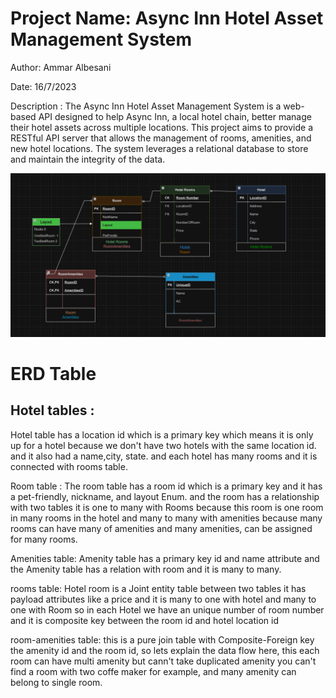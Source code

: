 # Project Name: Async Inn Hotel Asset Management System

Author: Ammar Albesani

Date: 16/7/2023

Description :
The Async Inn Hotel Asset Management System is a web-based API designed to help Async Inn, a local hotel chain, better manage their hotel assets across multiple locations. This project aims to provide a RESTful API server that allows the management of rooms, amenities, and new hotel locations. The system leverages a relational database to store and maintain the integrity of the data.

![](./AmmarAsync-Inn-ERD.png)

# ERD Table

## Hotel tables :
Hotel table has a location id which is a primary key which means it is only up for a hotel because we don't have two hotels with the same location id. and it also had a name,city, state. and each hotel has many rooms and it is connected with rooms table.

Room table :
The room table has a room id which is a primary key and it has a pet-friendly, nickname, and layout Enum. and the room has a relationship with two tables it is one to many with Rooms because this room is one room in many rooms in the hotel and many to many with amenities because many rooms can have many of amenities and many amenities,  can be assigned for many rooms.

Amenities table:
Amenity table has a primary key  id and name attribute and the Amenity table has a relation with room and it is many to many.

rooms table:
Hotel room is a Joint entity table between two tables it has payload attributes like a price and it is many to one with hotel and many to one with Room so in each Hotel we have an unique number of room number and it is composite key between the room id and hotel location id 

room-amenities table:
this is a pure join table with Composite-Foreign key the amenity id and the room id, so lets explain the data flow here, this each room can have multi amenity but cann't take duplicated amenity you can't find a room with two coffe maker for example, and many amenity can belong to single room.
